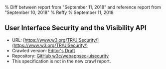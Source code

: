 % Diff between report from "September 11, 2018" and reference report from "September 10, 2018"
% Reffy
% September 11, 2018

## User Interface Security and the Visibility API

- URL: [https://www.w3.org/TR/UISecurity/](https://www.w3.org/TR/UISecurity/)
- Crawled version: [Editor's Draft](http://w3c.github.io/webappsec-uisecurity/index.html)
- Repository: [GitHub w3c/webappsec-uisecurity](https://github.com/w3c/webappsec-uisecurity)
- This specification is not in the new crawl report.



